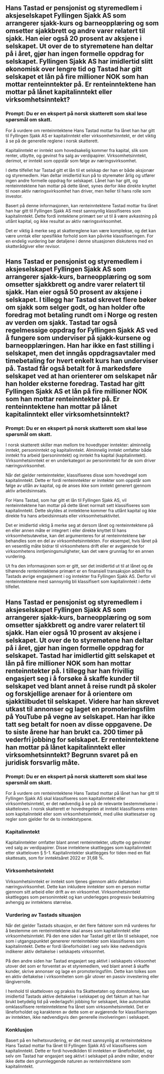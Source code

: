 ## Hans Tastad er pensjonist og styremedlem i aksjeselskapet Fyllingen Sjakk AS som arrangerer sjakk-kurs og barneopplæring og som omsetter sjakkbrett og andre varer relatert til sjakk. Han eier også 20 prosent av aksjene i selskapet. Ut over de to styremøtene han deltar på i året, gjør han ingen formelle oppdrag for selskapet. Fyllingen Sjakk AS har imidlertid slitt økonomisk over lengre tid og Tastad har gitt selskapet et lån på fire millioner NOK som han mottar renteinntekter på. Er renteinntektene han mottar på lånet kapitalinntekt eller virksomhetsinntekt?

### Prompt: Du er en ekspert på norsk skatterett som skal løse spørsmål om skatt.

For å vurdere om renteinntektene Hans Tastad mottar fra lånet han har gitt til Fyllingen Sjakk AS er kapitalinntekt eller virksomhetsinntekt, er det viktig å se på de generelle reglene i norsk skatterett.

Kapitalinntekt er inntekt som hovedsakelig kommer fra kapital, slik som renter, utbytte, og gevinst fra salg av verdipapirer. Virksomhetsinntekt, derimot, er inntekt som oppstår som følge av næringsvirksomhet.

I dette tilfellet har Tastad gitt et lån til et selskap der han er både aksjonær og styremedlem. Han deltar imidlertid kun på to styremøter årlig og utfører ingen andre formelle oppdrag for selskapet. Lånet han har gitt, og renteinntektene han mottar på dette lånet, synes derfor ikke direkte knyttet til noen aktiv næringsvirksomhet han driver, men heller til hans rolle som investor.

Basert på denne informasjonen, kan renteinntektene Tastad mottar fra lånet han har gitt til Fyllingen Sjakk AS mest sannsynlig klassifiseres som kapitalinntekt. Dette fordi inntektene primært ser ut til å være avkastning på utlånt kapital, og ikke resultat av aktiv næringsvirksomhet. 

Det er viktig å merke seg at skattereglene kan være komplekse, og det kan være unntak eller spesifikke forhold som kan påvirke klassifiseringen. For en endelig vurdering bør detaljene i denne situasjonen diskuteres med en skatterådgiver eller revisor.



## Hans Tastad er pensjonist og styremedlem i aksjeselskapet Fyllingen Sjakk AS som arrangerer sjakk-kurs, barneopplæring og som omsetter sjakkbrett og andre varer relatert til sjakk. Han eier også 50 prosent av aksjene i selskapet. I tillegg har Tastad skrevet flere bøker om sjakk som selger godt, og han holder ofte foredrag mot betaling rundt om i Norge og resten av verden om sjakk. Tastad tar også regelmessige oppdrag for Fyllingen Sjakk AS ved å fungere som underviser på sjakk-kursene og barneopplæringen. Han har ikke en fast stilling i selskapet, men det inngås oppdragsavtaler med timebetaling for hvert enkelt kurs han underviser på. Tastad får også betalt for å markedsføre selskapet ved at han orienterer om selskapet når han holder eksterne foredrag. Tastad har gitt Fyllingen Sjakk AS et lån på fire millioner NOK som han mottar renteinntekter på. Er renteinntektene han mottar på lånet kapitalinntekt eller virksomhetsinntekt?

### Prompt: Du er en ekspert på norsk skatterett som skal løse spørsmål om skatt.

I norsk skatterett skiller man mellom tre hovedtyper inntekter: alminnelig inntekt, personinntekt og kapitalinntekt. Alminnelig inntekt omfatter både inntekt fra arbeid (personinntekt) og inntekt fra kapital (kapitalinntekt). Virksomhetsinntekt er en underkategori av personinntekt for de som driver næringsvirksomhet.

Når det gjelder renteinntekter, klassifiseres disse som hovedregel som kapitalinntekt. Dette er fordi renteinntekter er inntekter som oppstår som følge av utlån av kapital, og de anses ikke som inntekt generert gjennom aktiv arbeidsinnsats.

For Hans Tastad, som har gitt et lån til Fyllingen Sjakk AS, vil renteinntektene han mottar på dette lånet normalt sett klassifiseres som kapitalinntekt. Dette skyldes at inntektene kommer fra utlånt kapital og ikke direkte fra hans arbeidsinnsats eller virksomhetsaktivitet.

Det er imidlertid viktig å merke seg at dersom lånet og renteinntektene på en eller annen måte er integrert i eller direkte knyttet til hans virksomhetsutøvelse, kan det argumenteres for at renteinntektene bør behandles som en del av virksomhetsinntekten. For eksempel, hvis lånet på en vesentlig måte bidrar til virksomhetens drift eller er avgjørende for virksomhetens inntjeningsmuligheter, kan det være grunnlag for en annen vurdering.

Ut fra den informasjonen som er gitt, ser det imidlertid ut til at lånet og de tilhørende renteinntektene primært er en finansiell transaksjon adskilt fra Tastads øvrige engasjement i og inntekter fra Fyllingen Sjakk AS. Derfor vil renteinntektene mest sannsynlig bli klassifisert som kapitalinntekt i dette tilfellet.



## Hans Tastad er pensjonist og styremedlem i aksjeselskapet Fyllingen Sjakk AS som arrangerer sjakk-kurs, barneopplæring og som omsetter sjakkbrett og andre varer relatert til sjakk. Han eier også 10 prosent av aksjene i selskapet. Ut over de to styremøtene han deltar på i året, gjør han ingen formelle oppdrag for selskapet. Tastad har imidlertid gitt selskapet et lån på fire millioner NOK som han mottar renteinntekter på. I tillegg har han frivillig engasjert seg i å forsøke å skaffe kunder til selskapet ved blant annet å reise rundt på skoler og forskjellige arenaer for å orientere om sjakktilbudet til selskapet. Videre har han skrevet utkast til annonser og laget en promoteringsfilm på YouTube på vegne av selskapet. Han har ikke tatt seg betalt for noen av disse oppgavene. De to siste årene har han brukt ca. 200 timer på vederfri jobbing for selskapet. Er renteinntektene han mottar på lånet kapitalinntekt eller virksomhetsinntekt? Begrunn svaret på en juridisk forsvarlig måte.

### Prompt: Du er en ekspert på norsk skatterett som skal løse spørsmål om skatt.

For å vurdere om renteinntektene Hans Tastad mottar på lånet han har gitt til Fyllingen Sjakk AS skal klassifiseres som kapitalinntekt eller virksomhetsinntekt, er det nødvendig å se på de relevante bestemmelsene i skatteloven. I norsk skatterett er hovedregelen at inntekt klassifiseres enten som kapitalinntekt eller som virksomhetsinntekt, med ulike skattesatser og regler som gjelder for de to inntektstypene.

### Kapitalinntekt

Kapitalinntekter omfatter blant annet renteinntekter, utbytte og gevinster ved salg av verdipapirer. Disse inntektene skattlegges som kapitalinntekt etter skatteloven § 5-1. Kapitalinntekter skattlegges for tiden med en flat skattesats, som for inntektsåret 2022 er 31,68 %.

### Virksomhetsinntekt

Virksomhetsinntekt er inntekt som tjenes gjennom aktiv deltakelse i næringsvirksomhet. Dette kan inkludere inntekter som en person mottar gjennom sitt arbeid eller drift av en virksomhet. Virksomhetsinntekt skattlegges som personinntekt og kan underlegges progressiv beskatning avhengig av inntektens størrelse.

### Vurdering av Tastads situasjon

Når det gjelder Tastads situasjon, er det flere faktorer som må vurderes for å bestemme om renteinntektene skal anses som kapitalinntekt eller virksomhetsinntekt. På den ene siden har Tastad gitt et lån til selskapet, noe som i utgangspunktet genererer renteinntekter som klassifiseres som kapitalinntekt. Dette er fordi låneforholdet i seg selv ikke nødvendigvis indikerer aktiv deltakelse i selskapets virksomhet.

På den andre siden har Tastad engasjert seg aktivt i selskapets virksomhet utover det som er forventet av et styremedlem, ved blant annet å skaffe kunder, skrive annonser og lage en promoteringsfilm. Dette kan tolkes som en aktiv deltakelse i virksomheten som går utover en passiv investering eller långiverrolle. 

I henhold til skatteloven og praksis fra Skatteetaten og domstolene, kan imidlertid Tastads aktive deltakelse i selskapet og det faktum at han har brukt betydelig tid på vederlagsfri jobbing for selskapet, ikke automatisk omklassifisere renteinntektene fra lånet som virksomhetsinntekt. Det er låneforholdet og karakteren av dette som er avgjørende for klassifiseringen av inntekten, ikke nødvendigvis den generelle involveringen i selskapet.

### Konklusjon

Basert på en helhetsvurdering, er det mest sannsynlig at renteinntektene Hans Tastad mottar fra lånet til Fyllingen Sjakk AS vil klassifiseres som kapitalinntekt. Dette er fordi hovedkilden til inntekten er låneforholdet, og selv om Tastad har engasjert seg aktivt i selskapet på andre måter, endrer ikke dette den grunnleggende naturen av renteinntektene som kapitalinntekt.

